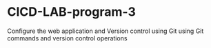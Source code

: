 # CICD-LAB-program-3
Configure the web application and Version control using Git using Git commands and version control  operations
